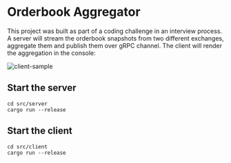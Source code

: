 # Orderbook Aggregator
This project was built as part of a coding challenge in an interview process. 
A server will stream the orderbook snapshots from two different exchanges, aggregate them
and publish them over gRPC channel. The client will render the aggregation in the console:

![client-sample](https://github.com/int_0x81/keyrock_challenge/raw/main/client_sample.png "Client Sample")

## Start the server

```
cd src/server
cargo run --release
```

## Start the client

```
cd src/client
cargo run --release
```
